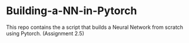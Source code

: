 # Building-a-NN-in-Pytorch
This repo contains the a script that builds a Neural Network  from scratch using Pytorch. (Assignment 2.5)
